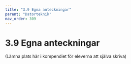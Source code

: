 ```yaml
---
title: "3.9 Egna anteckningar"
parent: "Datorteknik"
nav_order: 309
---
```


# 3.9 Egna anteckningar

(Lämna plats här i kompendiet för eleverna att själva skriva)